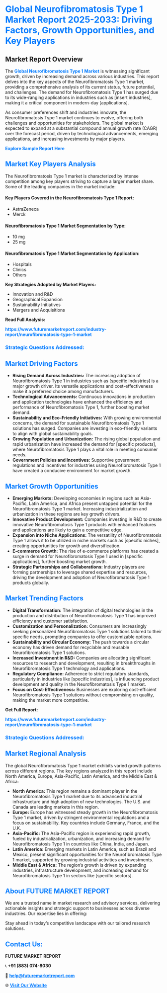 <h1 style="color: #007BFF;">Global Neurofibromatosis Type 1 Market Report 2025-2033: Driving Factors, Growth Opportunities, and Key Players</h1>

<section id="overview">
<h2>Market Report Overview</h2>
<p>The <a href="https://www.futuremarketreport.com/industry-report/neurofibromatosis-type-1-market" style="color: #007BFF; text-decoration: none;"><strong>Global Neurofibromatosis Type 1 Market</strong></a> is witnessing significant growth, driven by increasing demand across various industries. This report delves into the key aspects of the Neurofibromatosis Type 1 market, providing a comprehensive analysis of its current status, future potential, and challenges. The demand for Neurofibromatosis Type 1 has surged due to its wide-ranging applications in industries such as [insert industries], making it a critical component in modern-day [applications].</p>
<p>As consumer preferences shift and industries innovate, the Neurofibromatosis Type 1 market continues to evolve, offering both challenges and opportunities for stakeholders. The global market is expected to expand at a substantial compound annual growth rate (CAGR) over the forecast period, driven by technological advancements, emerging applications, and increasing investments by major players.</p>
</section>

<section id="overview">
<p><a href="https://www.futuremarketreport.com/request-sample/reportId=79967" style="color: #007BFF; text-decoration: none;"><strong>Explore Sample Report Here</strong></a></p>
</section>

<section id="key-players">
<h2 style="color: #007BFF;">Market Key Players Analysis</h2>
<p>The Neurofibromatosis Type 1 market is characterized by intense competition among key players striving to capture a larger market share. Some of the leading companies in the market include:</p>
<h4>Key Players Covered in the Neurofibromatosis Type 1 Report:</h4>
<ul><li>AstraZeneca</li><li>Merck</li></ul>
<h4>Neurofibromatosis Type 1 Market Segmentation by Type:</h4>
<ul><li>10 mg</li><li>25 mg</li></ul>

<h4>Neurofibromatosis Type 1 Market Segmentation by Application:</h4>
<ul><li>Hospitals</li><li>Clinics</li><li>Others</li></ul>
<p><strong>Key Strategies Adopted by Market Players:</strong></p>
<ul>
<li>Innovation and R&D</li>
<li>Geographical Expansion</li>
<li>Sustainability Initiatives</li>
<li>Mergers and Acquisitions</li>
</ul>
</section>

<section>
<p><strong>Read Full Analysis: </strong></p><a href="https://www.futuremarketreport.com/industry-report/neurofibromatosis-type-1-market" style="color: #007BFF; text-decoration: none;"><strong>https://www.futuremarketreport.com/industry-report/neurofibromatosis-type-1-market</strong></a>
<h3 style="color: #007BFF;">Strategic Questions Addressed:</h3>
</section>

<section id="driving-factors">
<h2 style="color: #007BFF;">Market Driving Factors</h2>
<ul>
<li><strong>Rising Demand Across Industries:</strong> The increasing adoption of Neurofibromatosis Type 1 in industries such as [specific industries] is a major growth driver. Its versatile applications and cost-effectiveness make it a preferred choice among manufacturers.</li>
<li><strong>Technological Advancements:</strong> Continuous innovations in production and application technologies have enhanced the efficiency and performance of Neurofibromatosis Type 1, further boosting market demand.</li>
<li><strong>Sustainability and Eco-Friendly Initiatives:</strong> With growing environmental concerns, the demand for sustainable Neurofibromatosis Type 1 solutions has surged. Companies are investing in eco-friendly variants to align with global sustainability goals.</li>
<li><strong>Growing Population and Urbanization:</strong> The rising global population and rapid urbanization have increased the demand for [specific products], where Neurofibromatosis Type 1 plays a vital role in meeting consumer needs.</li>
<li><strong>Government Policies and Incentives:</strong> Supportive government regulations and incentives for industries using Neurofibromatosis Type 1 have created a conducive environment for market growth.</li>
</ul>
</section>

<section id="growth-opportunities">
<h2 style="color: #007BFF;">Market Growth Opportunities</h2>
<ul>
<li><strong>Emerging Markets:</strong> Developing economies in regions such as Asia-Pacific, Latin America, and Africa present untapped potential for the Neurofibromatosis Type 1 market. Increasing industrialization and urbanization in these regions are key growth drivers.</li>
<li><strong>Innovative Product Development:</strong> Companies investing in R&D to create innovative Neurofibromatosis Type 1 products with enhanced features and applications are likely to gain a competitive edge.</li>
<li><strong>Expansion into Niche Applications:</strong> The versatility of Neurofibromatosis Type 1 allows it to be utilized in niche markets such as [specific niches], creating opportunities for growth and diversification.</li>
<li><strong>E-commerce Growth:</strong> The rise of e-commerce platforms has created a surge in demand for Neurofibromatosis Type 1 used in [specific applications], further boosting market growth.</li>
<li><strong>Strategic Partnerships and Collaborations:</strong> Industry players are forming partnerships to leverage shared expertise and resources, driving the development and adoption of Neurofibromatosis Type 1 products globally.</li>
</ul>
</section>

<section id="trending-factors">
<h2 style="color: #007BFF;">Market Trending Factors</h2>
<ul>
<li><strong>Digital Transformation:</strong> The integration of digital technologies in the production and distribution of Neurofibromatosis Type 1 has improved efficiency and customer satisfaction.</li>
<li><strong>Customization and Personalization:</strong> Consumers are increasingly seeking personalized Neurofibromatosis Type 1 solutions tailored to their specific needs, prompting companies to offer customizable options.</li>
<li><strong>Sustainability and Circular Economy:</strong> The push towards a circular economy has driven demand for recyclable and reusable Neurofibromatosis Type 1 solutions.</li>
<li><strong>Increased Investment in R&D:</strong> Companies are allocating significant resources to research and development, resulting in breakthroughs in Neurofibromatosis Type 1 technology and applications.</li>
<li><strong>Regulatory Compliance:</strong> Adherence to strict regulatory standards, particularly in industries like [specific industries], is influencing product development and quality in the Neurofibromatosis Type 1 market.</li>
<li><strong>Focus on Cost-Effectiveness:</strong> Businesses are exploring cost-efficient Neurofibromatosis Type 1 solutions without compromising on quality, making the market more competitive.</li>
</ul>
</section>

<section>
<p><strong>Get Full Report: </strong></p><a href="https://www.futuremarketreport.com/industry-report/neurofibromatosis-type-1-market" style="color: #007BFF; text-decoration: none;"><strong>https://www.futuremarketreport.com/industry-report/neurofibromatosis-type-1-market</strong></a>
<h3 style="color: #007BFF;">Strategic Questions Addressed:</h3>
</section>


<section id="regional-analysis">
<h2 style="color: #007BFF;">Market Regional Analysis</h2>
<p>The global Neurofibromatosis Type 1 market exhibits varied growth patterns across different regions. The key regions analyzed in this report include North America, Europe, Asia-Pacific, Latin America, and the Middle East & Africa:</p>
<ul>
<li><strong>North America:</strong> This region remains a dominant player in the Neurofibromatosis Type 1 market due to its advanced industrial infrastructure and high adoption of new technologies. The U.S. and Canada are leading markets in this region.</li>
<li><strong>Europe:</strong> Europe has witnessed steady growth in the Neurofibromatosis Type 1 market, driven by stringent environmental regulations and a focus on sustainability. Key countries include Germany, France, and the U.K.</li>
<li><strong>Asia-Pacific:</strong> The Asia-Pacific region is experiencing rapid growth, fueled by industrialization, urbanization, and increasing demand for Neurofibromatosis Type 1 in countries like China, India, and Japan.</li>
<li><strong>Latin America:</strong> Emerging markets in Latin America, such as Brazil and Mexico, present significant opportunities for the Neurofibromatosis Type 1 market, supported by growing industrial activities and investments.</li>
<li><strong>Middle East & Africa:</strong> The region’s growth is driven by expanding industries, infrastructure development, and increasing demand for Neurofibromatosis Type 1 in sectors like [specific sectors].</li>
</ul>
</section>

<footer>
<h2 style="color: #007BFF;">About FUTURE MARKET REPORT</h2>
<p>We are a trusted name in market research and advisory services, delivering actionable insights and strategic support to businesses across diverse industries. Our expertise lies in offering:</p>

<p>Stay ahead in today’s competitive landscape with our tailored research solutions.</p>

<h2 style="color: #007BFF;">Contact Us:</h2>
<p><strong>FUTURE MARKET REPORT</strong></p>
<p>📞 <strong>+91 (883) 074-8030</strong></p>
<p>📧 <strong><a href="mailto:help@futuremarketreport.com" style="color: #007BFF;">help@futuremarketreport.com</a></strong></p>
<p>🌐 <strong><a href="https://www.futuremarketreport.com/" style="color: #007BFF;">Visit Our Website</a></strong></p>
</footer>